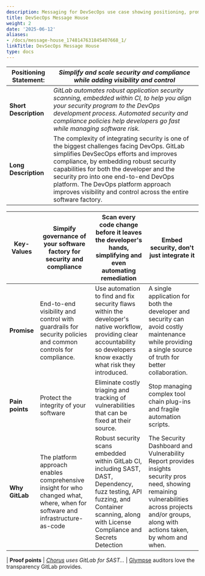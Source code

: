 ```yaml
---
description: Messaging for DevSecOps use case showing positioning, promise, key values.
title: DevSecOps Message House
weight: 2
date: '2025-06-12'
aliases:
- /docs/message-house_1748147631845407668_1/
linkTitle: DevSecOps Message House
type: docs
---
```


| Positioning Statement: | *Simplify and scale security and compliance while adding visibility and control* |
|------------------------|-------------------------------------------------------------------------|
| **Short Description** | *GitLab automates robust application security scanning, embedded within CI, to help you align your security program to the DevOps development process. Automated security and compliance policies help developers go fast while managing software risk.* |
| **Long Description** | The complexity of integrating security is one of the biggest challenges facing DevOps. GitLab simplifies DevSecOps efforts and improves compliance, by embedding robust security capabilities for both the developer and the security pro into one end-to-end DevOps platform. The DevOps platform approach improves visibility and control across the entire software factory. |

| **Key-Values** | Simpify governance of your software factory for security and compliance | Scan every code change before it leaves the developer's hands, simplifying and even automating remediation | Embed security, don't just integrate it |
|--------------|------------------------------------------------------------------|----------|----------|
| **Promise** |  End-to-end visibility and control with guardrails for security policies and common controls for compliance. | Use automation to find and fix security flaws within the developer's native workflow, providing clear accountability so developers know exactly what risk they introduced. | A single application for both the developer and security can avoid costly maintenance while providing a single source of truth for better collaboration. |
| **Pain points** | Protect the integrity of your software | Eliminate costly triaging and tracking of vulnerabilities that can be fixed at their source. | Stop managing complex tool chain plug-ins and fragile automation scripts. |
| **Why GitLab** | The platform approach enables comprehensive insight for who changed what, where, when for software and infrastructure-as-code  |Robust security scans embedded within GitLab CI, including SAST, DAST, Dependency, fuzz testing, API fuzzing, and Container scanning, along with License Compliance and Secrets Detection | The Security Dashboard and Vulnerability Report provides insights security pros need, showing remaining vulnerabilities across projects and/or groups, along with actions taken, by whom and when.  |

| **Proof points** | *[Chorus](https://about.gitlab.com/customers/chorus/) uses GitLab for SAST...*  | [Glympse](https://about.gitlab.com/customers/glympse/) auditors love the transparency GitLab provides.
